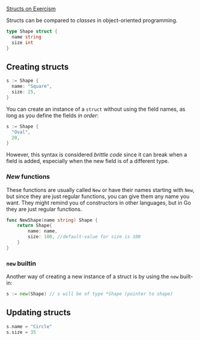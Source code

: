 [Structs on Exercism](https://exercism.org/tracks/go/concepts/structs)

Structs can be compared to _classes_ in object-oriented programming.

```go
type Shape struct {
  name string
  size int
}
```

## Creating structs

```go
s := Shape {
  name: "Square",
  size: 25,
}
```

You can create an instance of a `struct` without using the field names, as long as you define the fields *in order*:

```go
s := Shape {
  "Oval",
  20,
}
```

However, this syntax is considered *brittle code* since it can break when a field is added, especially when the new field is of a different type.

### _New_ functions

These functions are usually called `New` or have their names starting with `New`, but since they are just regular functions, you can give them any name you want. They might remind you of constructors in other languages, but in Go they are just regular functions.

```go
func NewShape(name string) Shape {
	return Shape{
		name: name,
		size: 100, //default-value for size is 100
	}
}
```

### `new` builtin

Another way of creating a new instance of a struct is by using the `new` built-in:

```go
s := new(Shape) // s will be of type *Shape (pointer to shape)
```

## Updating structs

```go
s.name = "Circle"
s.size = 35
```
